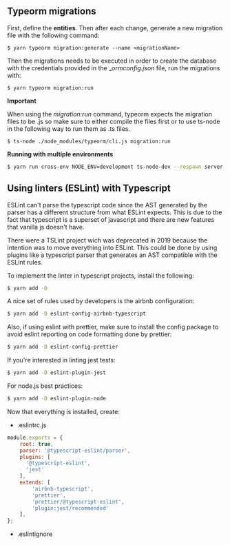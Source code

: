 ## Typeorm migrations

First, define the __entities__. Then after each change, generate a new migration
file with the following command:

```
$ yarn typeorm migration:generate --name <migrationName>
```

Then the migrations needs to be executed in order to create the database with the credentials
provided in the __ormconfig.json_ file, run the migrations with:

```
$ yarn typeorm migration:run
```

**Important**

When using the _migration:run_ command, typeorm expects the migration files to be .js so make sure to either compile the files first or
to use ts-node in the following way to run them as .ts files.

```
$ ts-node ./node_modules/typeorm/cli.js migration:run
```

**Running with multiple environments**

```bash
$ yarn run cross-env NODE_ENV=development ts-node-dev --respawn server.ts
```



## Using linters (ESLint) with Typescript

ESLint can't parse the typescript code since the AST generated by the parser has a different structure from what ESLint expects. This is due
to the fact that typescript is a superset of javascript and there are new features that vanilla js doesn't have.

There were a TSLint project wich was deprecated in 2019 because the intention was to move everything into ESLint. This could be done
by using plugins like a typescript parser that generates an AST compatible with the ESLint rules.

To implement the linter in typescript projects, install the following:

```bash
$ yarn add -D 
```

A nice set of rules used by developers is the airbnb configuration:

```bash
$ yarn add -D eslint-config-airbnb-typescript
```

Also, if using eslint with prettier, make sure to install the config package to avoid eslint reporting on code formatting done by prettier:
```bash
$ yarn add -D eslint-config-prettier
```

If you're interested in linting jest tests:
```bash
$ yarn add -D eslint-plugin-jest
```

For node.js best practices:
```bash
$ yarn add -D eslint-plugin-node
```

Now that everything is installed, create:

* .eslintrc.js

```javascript
module.exports = {
    root: true,
    parser: '@typescript-eslint/parser',
    plugins: [
      '@typescript-eslint',
      'jest'
    ],
    extends: [
        'airbnb-typescript',
        'prettier',
        'prettier/@typescript-eslint',
        'plugin:jest/recommended'
    ],
};
```

* .eslintignore